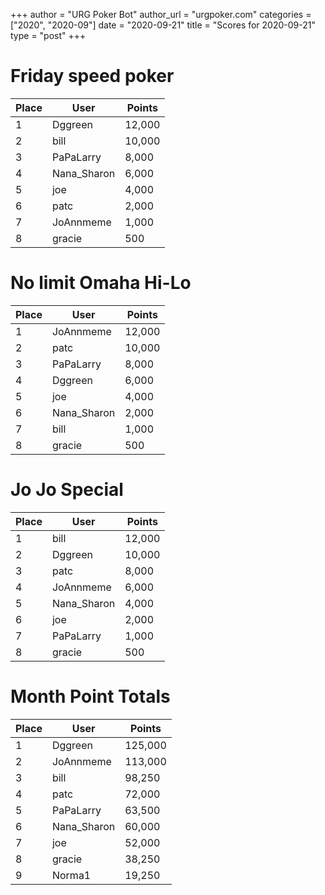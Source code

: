 +++
author = "URG Poker Bot"
author_url = "urgpoker.com"
categories = ["2020", "2020-09"]
date = "2020-09-21"
title = "Scores for 2020-09-21"
type = "post"
+++
# Friday speed poker

| Place | User | Points |
|-------|------|--------|
| 1 | Dggreen | 12,000 |
| 2 | bill | 10,000 |
| 3 | PaPaLarry | 8,000 |
| 4 | Nana_Sharon | 6,000 |
| 5 | joe | 4,000 |
| 6 | patc | 2,000 |
| 7 | JoAnnmeme | 1,000 |
| 8 | gracie | 500 |

# No limit Omaha Hi-Lo

| Place | User | Points |
|-------|------|--------|
| 1 | JoAnnmeme | 12,000 |
| 2 | patc | 10,000 |
| 3 | PaPaLarry | 8,000 |
| 4 | Dggreen | 6,000 |
| 5 | joe | 4,000 |
| 6 | Nana_Sharon | 2,000 |
| 7 | bill | 1,000 |
| 8 | gracie | 500 |

# Jo Jo Special

| Place | User | Points |
|-------|------|--------|
| 1 | bill | 12,000 |
| 2 | Dggreen | 10,000 |
| 3 | patc | 8,000 |
| 4 | JoAnnmeme | 6,000 |
| 5 | Nana_Sharon | 4,000 |
| 6 | joe | 2,000 |
| 7 | PaPaLarry | 1,000 |
| 8 | gracie | 500 |

# Month Point Totals

| Place | User | Points |
|-------|------|--------|
| 1 | Dggreen | 125,000 |
| 2 | JoAnnmeme | 113,000 |
| 3 | bill | 98,250 |
| 4 | patc | 72,000 |
| 5 | PaPaLarry | 63,500 |
| 6 | Nana_Sharon | 60,000 |
| 7 | joe | 52,000 |
| 8 | gracie | 38,250 |
| 9 | Norma1 | 19,250 |
